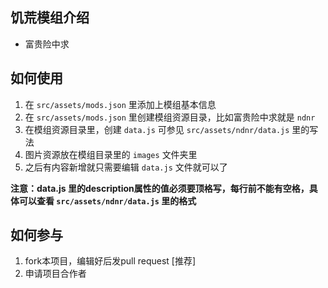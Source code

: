 ## 饥荒模组介绍

- 富贵险中求

## 如何使用

1. 在 `src/assets/mods.json` 里添加上模组基本信息
2. 在 `src/assets/mods.json` 里创建模组资源目录，比如富贵险中求就是 `ndnr`
3. 在模组资源目录里，创建 `data.js` 可参见 `src/assets/ndnr/data.js` 里的写法
4. 图片资源放在模组目录里的 `images` 文件夹里
5. 之后有内容新增就只需要编辑 `data.js` 文件就可以了

**注意：data.js 里的description属性的值必须要顶格写，每行前不能有空格，具体可以查看 `src/assets/ndnr/data.js` 里的格式**

## 如何参与

1. fork本项目，编辑好后发pull request [推荐]
2. 申请项目合作者
